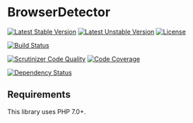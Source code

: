 BrowserDetector
===============

[![Latest Stable Version](https://poser.pugx.org/mimmi20/browser-detector/v/stable)](https://packagist.org/packages/mimmi20/browser-detector)
[![Latest Unstable Version](https://poser.pugx.org/mimmi20/browser-detector/v/unstable)](https://packagist.org/packages/mimmi20/browser-detector)
[![License](https://poser.pugx.org/mimmi20/browser-detector/license)](https://packagist.org/packages/mimmi20/browser-detector)

[![Build Status](https://api.travis-ci.org/mimmi20/BrowserDetector.png?branch=master)](https://travis-ci.org/mimmi20/BrowserDetector)

[![Scrutinizer Code Quality](https://scrutinizer-ci.com/g/mimmi20/BrowserDetector/badges/quality-score.png?b=master)](https://scrutinizer-ci.com/g/mimmi20/BrowserDetector/?branch=master)
[![Code Coverage](https://scrutinizer-ci.com/g/mimmi20/BrowserDetector/badges/coverage.png?b=master)](https://scrutinizer-ci.com/g/mimmi20/BrowserDetector/?branch=master)

[![Dependency Status](https://www.versioneye.com/user/projects/588d13bfc64626004e05797a/badge.svg?style=flat-square)](https://www.versioneye.com/user/projects/588d13bfc64626004e05797a)

## Requirements

This library uses PHP 7.0+.
